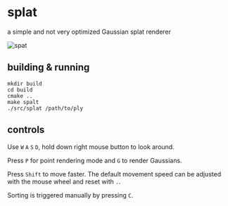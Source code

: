 # splat

a simple and not very optimized Gaussian splat renderer

![spat](https://gist.githubusercontent.com/jakobbbb/07b118dc8e9ede626dae1d4283e72360/raw/d86aef155ae754af87464c3ca70205a394cf3f7c/bike.webp)

## building & running

```
mkdir build
cd build
cmake ..
make spalt
./src/splat /path/to/ply
```

## controls

Use `W` `A` `S` `D`, hold down right mouse button to look around.

Press `P` for point rendering mode and `G` to render Gaussians.

Press `Shift` to move faster.  The default movement speed can be adjusted with the mouse wheel and reset with `.`.

Sorting is triggered manually by pressing `C`.
